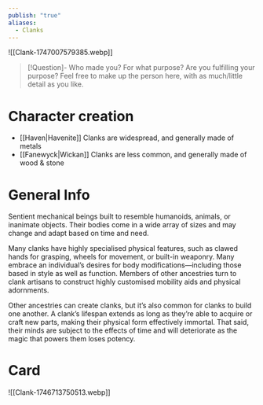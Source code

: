 ```yaml
---
publish: "true"
aliases:
  - Clanks
---
```

![[Clank-1747007579385.webp]]

> [!Question]- Who made you? For what purpose? Are you fulfilling your purpose?
> Feel free to make up the person here, with as much/little detail as you like.
# Character creation
* [[Haven|Havenite]] Clanks are widespread, and generally made of metals
* [[Fanewyck|Wickan]] Clanks are less common, and generally made of wood & stone
# General Info
Sentient mechanical beings built to resemble humanoids, animals, or inanimate objects. Their bodies come in a wide array of sizes and may change and adapt based on time and need. 

Many clanks have highly specialised physical features, such as clawed hands for grasping, wheels for movement, or built-in weaponry. Many embrace an individual’s desires for body modifications—including those based in style as well as function. Members of other ancestries turn to clank artisans to construct highly customised mobility aids and physical adornments. 

Other ancestries can create clanks, but it’s also common for clanks to build one another. A clank’s lifespan extends as long as they’re able to acquire or craft new parts, making their physical form effectively immortal. That said, their minds are subject to the effects of time and will deteriorate as the magic that powers them loses potency.
# Card
![[Clank-1746713750513.webp]]
